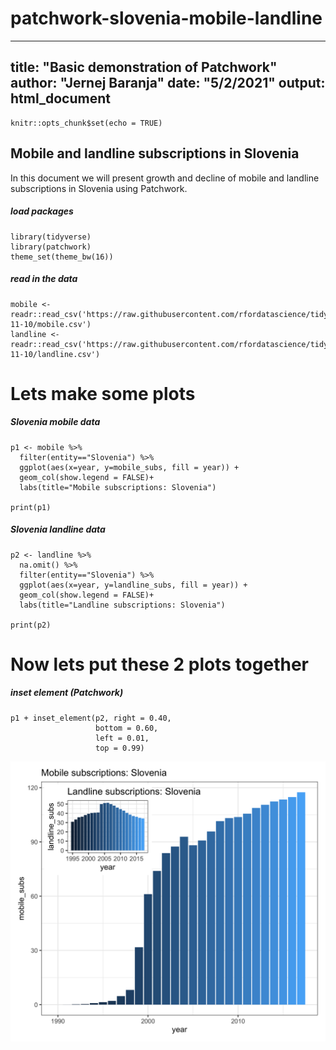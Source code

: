 # patchwork-slovenia-mobile-landline

---
title: "Basic demonstration of Patchwork"
author: "Jernej Baranja"
date: "5/2/2021"
output: html_document
---

```{r setup, include=FALSE}
knitr::opts_chunk$set(echo = TRUE)
```

## Mobile and landline subscriptions in Slovenia

In this document we will present growth and decline of mobile and landline subscriptions in Slovenia using Patchwork. 

##### load packages 
```{r message=FALSE, warning=FALSE}
library(tidyverse)
library(patchwork)
theme_set(theme_bw(16))
```

##### read in the data 
```{r message=FALSE, warning=FALSE}
mobile <- readr::read_csv('https://raw.githubusercontent.com/rfordatascience/tidytuesday/master/data/2020/2020-11-10/mobile.csv')
landline <- readr::read_csv('https://raw.githubusercontent.com/rfordatascience/tidytuesday/master/data/2020/2020-11-10/landline.csv')
```

# Lets make some plots

##### Slovenia mobile data
```{r}
p1 <- mobile %>%
  filter(entity=="Slovenia") %>%
  ggplot(aes(x=year, y=mobile_subs, fill = year)) + 
  geom_col(show.legend = FALSE)+
  labs(title="Mobile subscriptions: Slovenia")

print(p1)
```

##### Slovenia landline data
```{r}
p2 <- landline %>%
  na.omit() %>% 
  filter(entity=="Slovenia") %>%
  ggplot(aes(x=year, y=landline_subs, fill = year)) + 
  geom_col(show.legend = FALSE)+
  labs(title="Landline subscriptions: Slovenia")

print(p2)
```




# Now lets put these 2 plots together

##### inset element (Patchwork)
```{r, fig.show='hide'}
p1 + inset_element(p2, right = 0.40,
                   bottom = 0.60, 
                   left = 0.01,
                   top = 0.99) 
```

![](insetting_with_patchwork_Slovenia.png)
